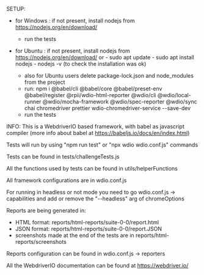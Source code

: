SETUP:
- for Windows : if not present, install nodejs from https://nodejs.org/en/download/
	- run the tests
	
- for Ubuntu : if not present, install nodejs from https://nodejs.org/en/download/ or
		- sudo apt update
		- sudo apt install nodejs
		- nodejs -v (to check the installation was ok)
	- also for Ubuntu users delete package-lock.json and node_modules from the project
	- run: npm i @babel/cli @babel/core @babel/preset-env @babel/register @rpii/wdio-html-reporter @wdio/cli @wdio/local-runner @wdio/mocha-framework @wdio/spec-reporter @wdio/sync chai chromedriver prettier wdio-chromedriver-service --save-dev
	- run the tests
	
INFO:
This is a WebdriverIO based framework, with babel as javascript compiler (more info about babel at https://babeljs.io/docs/en/index.html)

Tests will run by using "npm run test" or "npx wdio wdio.conf.js" commands

Tests can be found in tests/challengeTests.js

All the functions used by tests can be found in utils/helperFunctions

All framework configurations are in wdio.conf.js

For running in headless or not mode you need to go wdio.conf.js -> capabilities
and add or remove the "--headless" arg of chromeOptions

Reports are being generated in:

- HTML format: reports/html-reports/suite-0-0/report.html
- JSON format: reports/html-reports/suite-0-0/report.JSON
- screenshots made at the end of the tests are in reports/html-reports/screenshots

Reports configuration can be found in wdio.conf.js -> reporters

All the WebdriverIO documentation can be found at https://webdriver.io/

